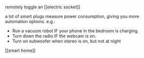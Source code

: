 remotely toggle an [[electric socket]]

a lot of smart plugs measure power consumption, giving you more automation options. e.g.:
- Run a vacuum robot IF your phone in the bedroom is charging.
- Turn down the radio IF the webcam is on.
- Turn on subwoofer when stereo is on, but not at night


[[smart home]]